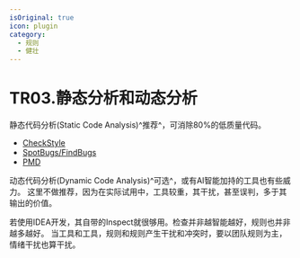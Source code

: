 ```yaml
---
isOriginal: true
icon: plugin
category:
  - 规则
  - 健壮
---
```


# TR03.静态分析和动态分析

静态代码分析(Static Code Analysis)^推荐^，可消除80%的低质量代码。

* [CheckStyle](https://checkstyle.org)
* [SpotBugs/FindBugs](https://spotbugs.github.io)  
* [PMD](https://pmd.github.io/)

动态代码分析(Dynamic Code Analysis)^可选^，或有AI智能加持的工具也有些威力。
这里不做推荐，因为在实际试用中，工具较重，其干扰，甚至误判，多于其输出的价值。

若使用IDEA开发，其自带的Inspect就很够用。检查并非越智能越好，规则也并非越多越好。
当工具和工具，规则和规则产生干扰和冲突时，要以团队规则为主，情绪干扰也算干扰。

